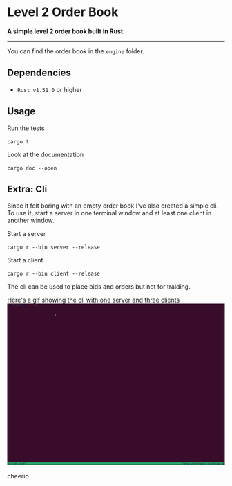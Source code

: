 # Level 2 Order Book

**A simple level 2 order book built in Rust.**

---
You can find the order book in the `engine` folder.

## Dependencies
* `Rust v1.51.0` or higher

## Usage 
Run the tests
```
cargo t
```

Look at the documentation
```
cargo doc --open
```

## Extra: Cli
Since it felt boring with an empty order book I've also created a simple cli. To use it, start a server in one terminal window and at least one client in another window.

Start a server
```
cargo r --bin server --release
```

Start a client
```
cargo r --bin client --release
```
The cli can be used to place bids and orders but not for traiding.

Here's a gif showing the cli with one server and three clients
![](trading_cli.gif)

cheerio